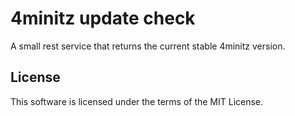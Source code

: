# 4minitz update check

A small rest service that returns the current stable 4minitz version.

## License

This software is licensed under the terms of the MIT License.
